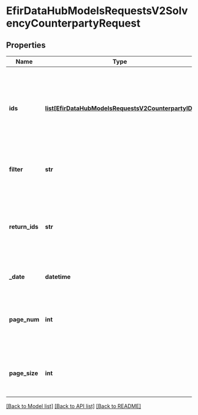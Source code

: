# EfirDataHubModelsRequestsV2SolvencyCounterpartyRequest

## Properties
Name | Type | Description | Notes
------------ | ------------- | ------------- | -------------
**ids** | [**list[EfirDataHubModelsRequestsV2CounterpartyID]**](EfirDataHubModelsRequestsV2CounterpartyID.md) | Массив идентификаторов контрагента. Необязательный параметр. Если задан, то не более 100 объектов (пар идентификатор, тип идентификатора). | [optional] 
**filter** | **str** | Строка фильтрации по полям. Не обязательный параметр. | [optional] 
**return_ids** | **str** | Вид ответа:  &#x27;Resolved&#x27; - перечень найденных контрагентов (по-умолчанию),  &#x27;Unresolved&#x27; - перечень ненайденных контрагентов | [optional] 
**_date** | **datetime** | Дата выборки данных о контрагенте | [optional] 
**page_num** | **int** | Номер страницы для выборки. Если не задан - не используется, если  меньше 1, то устанавливается в 1 | [optional] 
**page_size** | **int** | Размер страницы выборки. Если не задан или меньше 1 - устанавливается в 300 | [optional] 

[[Back to Model list]](../README.md#documentation-for-models) [[Back to API list]](../README.md#documentation-for-api-endpoints) [[Back to README]](../README.md)

